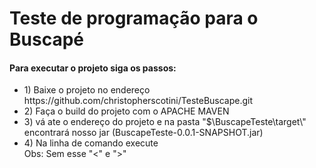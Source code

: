 <h1>Teste de programação para o Buscapé</h1>

<h4>Para executar o projeto siga os passos:</h4>
<ul>
<li> 1) Baixe o projeto no endereço https://github.com/christopherscotini/TesteBuscape.git</li>
<li> 2) Faça o build do projeto com o APACHE MAVEN</li>
<li> 3) vá ate o endereço do projeto e na pasta "$\BuscapeTeste\target\" encontrará nosso jar (BuscapeTeste-0.0.1-SNAPSHOT.jar) </li>
<li> 4) Na linha de comando execute <java -jar $\BuscapeTeste\target\BuscapeTeste-0.0.1-SNAPSHOT.jar RMMLLMMMDDLL> </li>
Obs: Sem esse "<" e ">"
</ul>
